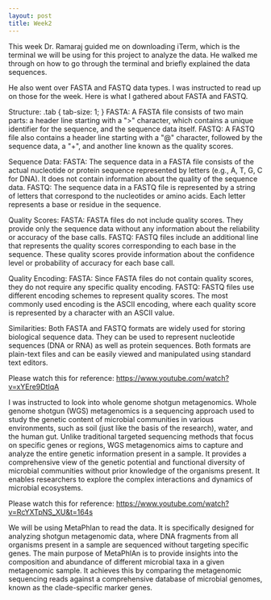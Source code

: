 ```yaml
---
layout: post
title: Week2
---
```

This week Dr. Ramaraj guided me on downloading iTerm, which is the terminal we will be using for this project to analyze the data. He walked me through on how to go through the terminal and briefly explained the data sequences. 

He also went over FASTA and FASTQ data types. I was instructed to read up on those for the week. Here is what I gathered about FASTA and FASTQ. 

Structure:
    .tab {
        tab-size: 1;
    }
    FASTA: A FASTA file consists of two main parts: a header line starting with a ">" character, which contains a unique identifier for the sequence, and the sequence data itself.
    FASTQ: A FASTQ file also contains a header line starting with a "@" character, followed by the sequence data, a "+", and another line known as the quality scores.

Sequence Data:
    FASTA: The sequence data in a FASTA file consists of the actual nucleotide or protein sequence represented by letters (e.g., A, T, G, C for DNA). It does not contain information about the quality of the sequence data.
    FASTQ: The sequence data in a FASTQ file is represented by a string of letters that correspond to the nucleotides or amino acids. Each letter represents a base or residue in the sequence.

Quality Scores:
    FASTA: FASTA files do not include quality scores. They provide only the sequence data without any information about the reliability or accuracy of the base calls.
    FASTQ: FASTQ files include an additional line that represents the quality scores corresponding to each base in the sequence. These quality scores provide information about the confidence level or probability of accuracy for each base call.

Quality Encoding:
    FASTA: Since FASTA files do not contain quality scores, they do not require any specific quality encoding.
    FASTQ: FASTQ files use different encoding schemes to represent quality scores. The most commonly used encoding is the ASCII encoding, where each quality score is represented by a character with an ASCII value.

Similarities:
Both FASTA and FASTQ formats are widely used for storing biological sequence data. They can be used to represent nucleotide sequences (DNA or RNA) as well as protein sequences. Both formats are plain-text files and can be easily viewed and manipulated using standard text editors. 

Please watch this for reference: https://www.youtube.com/watch?v=xYEre9DtIqA

I was instructed to look into whole genome shotgun metagenomics. Whole genome shotgun (WGS) metagenomics is a sequencing approach used to study the genetic content of microbial communities in various environments, such as soil (just like the basis of the research), water, and the human gut. Unlike traditional targeted sequencing methods that focus on specific genes or regions, WGS metagenomics aims to capture and analyze the entire genetic information present in a sample. It provides a comprehensive view of the genetic potential and functional diversity of microbial communities without prior knowledge of the organisms present. It enables researchers to explore the complex interactions and dynamics of microbial ecosystems.

Please watch this for reference: https://www.youtube.com/watch?v=RcYXTpNS_XU&t=164s

We will be using MetaPhlan to read the data. It is specifically designed for analyzing shotgun metagenomic data, where DNA fragments from all organisms present in a sample are sequenced without targeting specific genes. The main purpose of MetaPhlAn is to provide insights into the composition and abundance of different microbial taxa in a given metagenomic sample. It achieves this by comparing the metagenomic sequencing reads against a comprehensive database of microbial genomes, known as the clade-specific marker genes.








